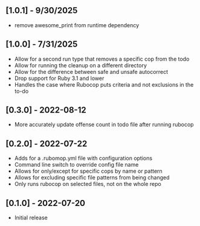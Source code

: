 ## [1.0.1] - 9/30/2025
- remove awesome_print from runtime dependency

## [1.0.0] - 7/31/2025

- Allow for a second run type that removes a specific cop from the todo
- Allow for running the cleanup on a different directory
- Allow for the difference between safe and unsafe autocorrect
- Drop support for Ruby 3.1 and lower
- Handles the case where Rubocop puts criteria and not exclusions in the to-do

## [0.3.0] - 2022-08-12

- More accurately update offense count in todo file after running rubocop

## [0.2.0] - 2022-07-22

- Adds for a .rubomop.yml file with configuration options
- Command line switch to override config file name
- Allows for only/except for specific cops by name or pattern 
- Allows for excluding specific file patterns from being changed
- Only runs rubocop on selected files, not on the whole repo

## [0.1.0] - 2022-07-20

- Initial release
